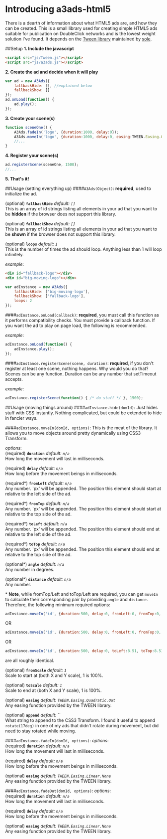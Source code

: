 # Introducing a3ads-html5
There is a dearth of information about what HTML5 ads are, and how they can be created.  This is a small library used for creating simple HTML5 ads suitable for publication on DoubleClick networks and is the lowest weight solution I've found.  It depends on the [Tween library](https://github.com/tweenjs/tween.js/) maintained by [sole](https://github.com/sole).

##Setup
**1. Include the javascript**
```html
<script src="js/Tween.js"></script>
<script src="js/a3ads.js"></script>
```

**2. Create the ad and decide when it will play**
```javascript
var ad = new A3Ads({
	fallbackHide: [], //explained below
	fallbackShow: []
});
ad.onLoad(function() {
	ad.play();
});
```

**3. Create your scene(s)**
```javascript
function sceneOne() {
	A3Ads.fadeIn('logo', {duration:1000, delay:0});
	A3Ads.moveIn('logo', {duration:1000, delay:0, easing:TWEEN.Easing.Quadratic.Out, toLeft:-4, toTop:-25, angle:107, distance:150, append:"rotate(-17deg)"});
	//...
}
```

**4. Register your scene(s)**
```javascript
ad.registerScene(sceneOne, 1500);
//...
```

**5. That's it!**

##Usage (setting everything up)
####`A3Ads(Object)`:
**required**, used to initialize the ad.

(optional) **`fallbackHide`** *default: `[]`*  
This is an array of id strings listing all elements in your ad that you want to be **hidden** if the browser does not support this library.  

(optional) **`fallbackShow`** *default: `[]`*  
This is an array of id strings listing all elements in your ad that you want to be **shown** if the browser does not support this library.  

(optional) **`loops`** *default: `1`*  
This is the number of times the ad should loop.  Anything less than 1 will loop infinitely.

*example*:  
```html
<div id="fallback-logo"></div>
<div id="big-moving-logo"></div>
```
```javascript
var adInstance = new A3Ads({
	fallbackHide: ['big-moving-logo'],
	fallbackShow: ['fallback-logo'],
	loops: 2
});
```

####`adInstance.onLoad(callback)`:
**required**, you must call this function as it performs compatibility checks.  You must provide a callback function.  If you want the ad to play on page load, the following is recommended.

*example*:  
```javascript
adInstance.onLoad(function() {
	adInstance.play();
});
```

####`adInstance.registerScene(scene, duration)`:
**required**, if you don't register at least one scene, nothing happens.  Why would you do that?  Scenes can be any function.  Duration can be any number that setTimeout accepts.

*example*:  
```javascript
adInstance.registerScene(function() { /* do stuff */ }, 1500);
```

##Usage (moving things around)
####`adInstance.hide(domId)`:
Just hides stuff with CSS instantly.  Nothing complicated, but could be extended to hide in fancier ways.

####`adInstance.moveIn(domId, options)`:
This is the meat of the library.  It allows you to move objects around pretty dynamically using CSS3 Transform.

*options*:  
(required) **`duration`** *default: `n/a`*  
How long the movement will last in milliseconds.

(required) **`delay`** *default: `n/a`*  
How long before the movement beings in milliseconds.

(required\*) **`fromLeft`** *default: `n/a`*  
Any number.  'px' will be appended.  The position this element should start at relative to the left side of the ad.

(required\*) **`fromTop`** *default: `n/a`*  
Any number.  'px' will be appended.  The position this element should start at relative to the top side of the ad.

(required\*) **`toLeft`** *default: `n/a`*  
Any number.  'px' will be appended.  The position this element should end at relative to the left side of the ad.

(required\*) **`toTop`** *default: `n/a`*  
Any number.  'px' will be appended.  The position this element should end at relative to the top side of the ad.

(optional\*) **`angle`** *default: `n/a`*  
Any number in degrees.

(optional\*) **`distance`** *default: `n/a`*  
Any number.

\* **Note**, while fromTop/Left and toTop/Left are required, you can get `moveIn` to calculate their corresponding pair by providing `angle` and `distance`.  Therefore, the following minimum required options:  
```javascript
adInstance.moveIn('id', {duration:500, delay:0, fromLeft:0, fromTop:0, toLeft:8.51, toTop:8.51});
```
OR
```javascript
adInstance.moveIn('id', {duration:500, delay:0, fromLeft:0, fromTop:0, angle:45, distance:10});
```
OR
```javascript
adInstance.moveIn('id', {duration:500, delay:0, toLeft:8.51, toTop:8.51, angle:45, distance:10})
```
are all roughly identical.

(optional) **`fromScale`** *default: `1`*  
Scale to start at (both X and Y scale), 1 is 100%.

(optional) **`toScale`** *default: `1`*  
Scale to end at (both X and Y scale), 1 is 100%.

(optional) **`easing`** *default: `TWEEN.Easing.Quadratic.Out`*  
Any easing function provided by the TWEEN library.

(optional) **`append`** *default: ``*  
What string to append to the CSS3 Transform.  I found it useful to append `rotate(17deg)` in one of my ads that didn't rotate during movement, but did need to stay rotated while moving.

####`adInstance.fadeIn(domId, options)`:
*options*:  
(required) **`duration`** *default: `n/a`*  
How long the movement will last in milliseconds.

(required) **`delay`** *default: `n/a`*  
How long before the movement beings in milliseconds.

(optional) **`easing`** *default: `TWEEN.Easing.Linear.None`*  
Any easing function provided by the TWEEN library.

####`adInstance.fadeOut(domId, options)`:
*options*:  
(required) **`duration`** *default: `n/a`*  
How long the movement will last in milliseconds.

(required) **`delay`** *default: `n/a`*  
How long before the movement beings in milliseconds.

(optional) **`easing`** *default: `TWEEN.Easing.Linear.None`*  
Any easing function provided by the TWEEN library.








